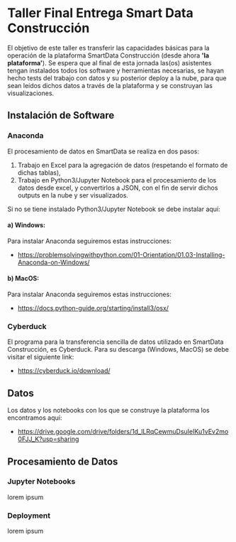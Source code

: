 # Taller Final Entrega Smart Data Construcción

El objetivo de este taller es transferir las capacidades básicas para la operación de la plataforma SmartData Construcción (desde ahora **'la plataforma'**). Se espera que al final de esta jornada las(os) asistentes tengan instalados todos los software y herramientas necesarias, se hayan hecho tests del trabajo con datos y su posterior deploy a la nube, para que sean leídos dichos datos a través de la plataforma y se construyan las visualizaciones.

## Instalación de Software
### Anaconda
El procesamiento de datos en SmartData se realiza en dos pasos:

1. Trabajo en Excel para la agregación de datos (respetando el formato de dichas tablas),
2. Trabajo en Python3/Jupyter Notebook para el procesamiento de los datos desde excel, y convertirlos a JSON, con el fin de servir dichos outputs en la nube y ser visualizados.

Si no se tiene instalado Python3/Jupyter Notebook se debe instalar aquí:

#### a) Windows:
Para instalar Anaconda seguiremos estas instrucciones: 
- https://problemsolvingwithpython.com/01-Orientation/01.03-Installing-Anaconda-on-Windows/ 

#### b) MacOS:
Para instalar Anaconda seguiremos estas instrucciones: 
- https://docs.python-guide.org/starting/install3/osx/ 


### Cyberduck
El programa para la transferencia sencilla de datos utilizado en SmartData Construcción, es Cyberduck. Para su descarga (Windows, MacOS) se debe visitar el siguiente link:
- https://cyberduck.io/download/ 

## Datos 
Los datos y los notebooks con los que se construye la plataforma los encontramos aquí: 
- https://drive.google.com/drive/folders/1d_lLRqCewmuDsuIeIKu1vEv2mo0FJJ_K?usp=sharing 

## Procesamiento de Datos
### Jupyter Notebooks
lorem ipsum

### Deployment
lorem ipsum